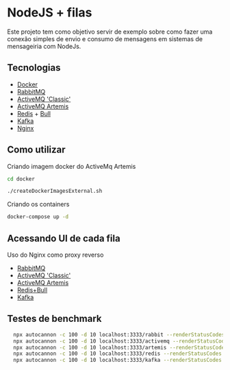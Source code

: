 # NodeJS + filas

Este projeto tem como objetivo servir de exemplo sobre como fazer uma conexão simples de envio e consumo de mensagens em sistemas de mensageiria com NodeJs.

## Tecnologias

- [Docker](https://www.docker.com/)
- [RabbitMQ](https://www.rabbitmq.com/)
- [ActiveMQ 'Classic'](https://activemq.apache.org/components/classic/)
- [ActiveMQ Artemis](https://activemq.apache.org/components/artemis/)
- [Redis](https://redis.io/) + [Bull](https://github.com/OptimalBits/bull)
- [Kafka](https://kafka.apache.org/)
- [Nginx](https://www.nginx.com/)

## Como utilizar

Criando imagem docker do ActiveMq Artemis

```sh
cd docker

./createDockerImagesExternal.sh
```

Criando os containers

```sh
docker-compose up -d
```

## Acessando UI de cada fila

Uso do Nginx como proxy reverso

- [RabbitMQ](http://rabbitmq.localhost/)
- [ActiveMQ 'Classic'](http://active.localhost/)
- [ActiveMQ Artemis](http://artemis.localhost/)
- [Redis+Bull](http://server.localhost/admin/queues/)
- [Kafka](http://kafka.localhost/)

## Testes de benchmark

```bash
  npx autocannon -c 100 -d 10 localhost:3333/rabbit --renderStatusCodes
  npx autocannon -c 100 -d 10 localhost:3333/activemq --renderStatusCodes
  npx autocannon -c 100 -d 10 localhost:3333/artemis --renderStatusCodes
  npx autocannon -c 100 -d 10 localhost:3333/redis --renderStatusCodes
  npx autocannon -c 100 -d 10 localhost:3333/kafka --renderStatusCodes
```
